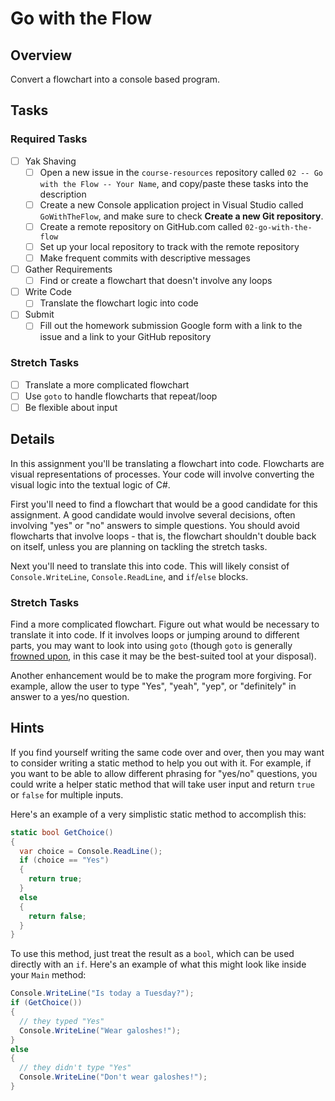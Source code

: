 # Go with the Flow

## Overview

Convert a flowchart into a console based program.

## Tasks

### Required Tasks

- [ ] Yak Shaving
  - [ ] Open a new issue in the `course-resources` repository called `02 -- Go with the Flow -- Your Name`, and copy/paste these tasks into the description
  - [ ] Create a new Console application project in Visual Studio called `GoWithTheFlow`, and make sure to check **Create a new Git repository**.
  - [ ] Create a remote repository on GitHub.com called `02-go-with-the-flow`
  - [ ] Set up your local repository to track with the remote repository
  - [ ] Make frequent commits with descriptive messages
- [ ] Gather Requirements
  - [ ] Find or create a flowchart that doesn't involve any loops
- [ ] Write Code
  - [ ] Translate the flowchart logic into code
- [ ] Submit
  - [ ] Fill out the homework submission Google form with a link to the issue and a link to your GitHub repository

### Stretch Tasks

- [ ] Translate a more complicated flowchart
- [ ] Use `goto` to handle flowcharts that repeat/loop
- [ ] Be flexible about input

## Details

In this assignment you'll be translating a flowchart into code. Flowcharts are visual representations of processes. Your code will involve converting the visual logic into the textual logic of C#.

First you'll need to find a flowchart that would be a good candidate for this assignment. A good candidate would involve several decisions, often involving "yes" or "no" answers to simple questions. You should avoid flowcharts that involve loops - that is, the flowchart shouldn't double back on itself, unless you are planning on tackling the stretch tasks.

Next you'll need to translate this into code. This will likely consist of `Console.WriteLine`, `Console.ReadLine`, and `if`/`else` blocks.

### Stretch Tasks

Find a more complicated flowchart. Figure out what would be necessary to translate it into code. If it involves loops or jumping around to different parts, you may want to look into using `goto` (though `goto` is generally [frowned upon](https://en.wikipedia.org/wiki/Considered_harmful), in this case it may be the best-suited tool at your disposal).

Another enhancement would be to make the program more forgiving. For example, allow the user to type "Yes", "yeah", "yep", or "definitely" in answer to a yes/no question.

## Hints

If you find yourself writing the same code over and over, then you may want to consider writing a static method to help you out with it. For example, if you want to be able to allow different phrasing for "yes/no" questions, you could write a helper static method that will take user input and return `true` or `false` for multiple inputs.

Here's an example of a very simplistic static method to accomplish this:

```cs
static bool GetChoice()
{
  var choice = Console.ReadLine();
  if (choice == "Yes")
  {
    return true;
  }
  else
  {
    return false;
  }
}
```

To use this method, just treat the result as a `bool`, which can be used directly with an `if`. Here's an example of what this might look like inside your `Main` method:

```cs
Console.WriteLine("Is today a Tuesday?");
if (GetChoice())
{
  // they typed "Yes"
  Console.WriteLine("Wear galoshes!");
}
else
{
  // they didn't type "Yes"
  Console.WriteLine("Don't wear galoshes!");
}
```
